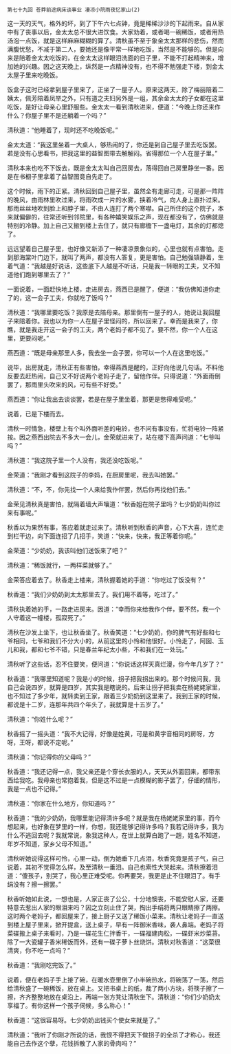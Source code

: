     第七十九回 苍莽前途病床谈事业 凄凉小院雨夜忆家山(2) 

   这一天的天气，格外的坏，到了下午六七点钟，竟是稀稀沙沙的下起雨来。自从家中有了丧事以后，金太太总不很大进饮食。大家劝着，或者喝一碗稀饭，或者用热汤泡一点饭，就是这样麻麻糊糊的算了。清秋虽不至于象金太太那样的悲伤，然而满腹忧愁，不减于第二人，要她还是像平常一样地吃饭，当然是不能够的。但是向来是陪着金太太吃饭的，在金太太这样眼泪洗面的日子里，不能不打起精神来，增加她的兴趣。因之这天晚上，纵然是一点精神没有，也不得不勉强走下楼，到金太太屋子里来吃晚饭。

   饭盒子这时已经拿到屋子里来了，正坐了一屋子人。原来这两天，除了梅丽陪着二姨太，佩芳陪着凤举之外，只有道之夫妇另外是一组，其余金太太的子女都在这里吃饭，是好让母亲心里舒服些。金太太一看到清秋进来，便道：“今晚上你还来作什么？你屋子里不是还躺着一个吗？”

   清秋道：“他睡着了，现时还不吃晚饭呢。”

   金太太道：“我这里坐着一大桌人，够热闹的了，你还是到自己屋子里去吃饭罢。若是没有心思看书，把我这里的益智图带去解解闷。省得那位一个人在屋子里。”

   清秋本来也吃不下饭去，既是金太太叫自己回房去，落得回自己房里静坐一番。因是在书橱子里拿着了益智图竟自先走了。

   这个时候，雨下的正紧。清秋回到自己屋子里，虽然全有走廊可走，可是那一阵阵的晚风，由雨林里吹过来，将雨吹成一片的水雾，挟着冷气，向人身上直扑过来。那雨丝丝地吹到脸上和脖子里，不由人连打了两个寒噤。自己所住的这个院子，本来就偏僻的，往常还听到邻院里，有各种嬉笑娱乐之声，现在都没有了，仿佛就是特别的冷静。加上自己又搬到楼上去住了，就只有廊檐下一盏电灯，其余的灯都熄了。

   远远望着自己屋子里，也好像又新添了一种凄凉景象似的，心里也就有点害怕。走到那海棠叶门边下，就叫了两声，都没有人答复，更是害怕。自己勉强镇静着，生着气道：“我越是好说话，这些底下人越是不听话，只是我一转眼的工夫，又不知道他们跑到哪里去了？”

   一面说着，一面赶快地上楼，走进房去，燕西已是醒了，便道：“我仿佛知道你走了的，这一会子工夫，你就吃了饭吗？”

   清秋道：“我哪里要吃饭？我原是去陪母亲。那里倒有一屋子的人，她说让我回屋子来陪着你。我也以为你一人在屋子里怪闷的，所以回来了。幸而是我来了，你瞧，就是我走开这一会子的工夫，两个老妈子都不见了。要不然，你一个人在这里，更要闷呢。”

   燕西道：“既是母亲那里人多，我去坐一会子罢，你可以一个人在这里吃饭。”

   说毕，出房就走，清秋正有些害怕，幸得燕西是醒的，正好向他说几句话。不料他反要去赶热闹，自己又不好说两个老妈子走了，留他作伴。只得说道：“外面雨倒罢了，那雨里头吹来的风，可有些不好受。”

   燕西道：“你让我出去谈谈罢，若是在屋子里坐着，那更是憋得难受呢。”

   说着，已是下楼而去。

   清秋一时情急，楼壁上有个叫外面听差的电铃，也不问有事没有，忙将电铃一阵紧按。因之燕西出院去不多大一会儿，金荣就进来了，站在楼下高声问道：“七爷叫吗？”

   清秋道：“我这院子里一个人没有，我还没吃饭呢。”

   金荣道：“我刚才看到这院子的李妈，在厨房里呢，我去叫她罢。”

   清秋道：“不，不，你先找一个人来给我作伴罢，然后你再找他们去。”

   金荣见清秋真是害怕，就隔着墙大声嚷道：“秋香姐在院子里吗？七少奶奶叫你过来有事呢。”

   秋香以为果然有事，答应着就走过来了。清秋听到秋香的声音，心下大喜，连忙走到栏干边，向下面连招了几招手，笑道：“快来，快来，我正等着你呢。”

   金荣道：“少奶奶，我该叫他们送饭来了吧？”

   清秋道：“稀饭就行，一两样菜就够了。”

   金荣答应着去了。秋香走上楼来，清秋握着她的手道：“你吃过了饭没有？”

   秋香道：“我们少奶奶到太太那里去了。我们用不着等，吃过了。”

   清秋执着她的手，一路走进房来。因道：“幸而你来给我作个伴，要不然，我一个人守着这一幢楼，孤寂死了。”

   清秋在沙发上坐下，也让秋香坐了。秋香笑道：“七少奶奶，你的脾气有好些和七爷相同，七爷和我们不分大小的，从前这里的小怜和他很好。小怜走了，阿囡、玉儿和我，都和七爷不错，只是春兰年纪太小些，不和我们在一处玩。”

   清秋听了这些话，忍不住要笑，便问道：“你说话这样天真烂漫，你今年几岁了？”

   秋香道：“我哪里知道呢？我是小的时候，拐子把我拐出来的。那个时候问我，我自己会说四岁，就算是四岁，其实我是瞎说的。后来让拐子把我卖在杨姥姥家里，也不知过了多少年，就转卖到王家，跟着三少奶奶到这里来了。我到王家的时候，都说是十二岁，连那年共四个年头了，我就算是十五岁了。”

   清秋道：“你姓什么呢？”

   秋香摇了一摇头道：“我不大记得，好像是姓黄，可是和黄字音相同的房呀，方呀，王呀，都说不定呢。”

   清秋道：“你记得你的父母吗？”

   秋香道：“我还记得一点，我父亲还是个穿长衣服的人，天天从外面回来，都带东西给我吃。我母亲也常抱着我，但是这不过是一点模糊的影子罢了，仔细的情形，我是一点也不记得。”

   清秋道：“你家在什么地方，你知道吗？”

   秋香道：“我的少奶奶，我哪里能记得清许多呢？就是我在杨姥姥家里的事，而今想起来，也好象在梦里的一样，你想，我还能够记得许多吗？我若记得许多，我为什么不逃回去呢？我就常说，象我这种人，在世上就算白跑了一趟，姓名不知道，年岁不知道，家乡父母不知道。”

   清秋听她说得这样可怜，心里一动，倒为她垂下几点泪，秋香究竟是孩子气，自己说着，其初不觉得怎么样，及至清秋一垂泪。自己也索性大哭起来。清秋擦着泪道：“傻孩子，别哭了，我心里正难受呢。你再要哭，我更是止不住眼泪了。有手绢没有？擦一擦罢。”

   秋香听她如此说，一想也是，人家正丧了公公，十分地懊丧，不能安慰人家，还要特意去惹出人家的眼泪来吗？因之立刻止住了哭，掏出手绢将两只眼睛擦了两擦。这时两个老妈子，都回屋来了，接上厨子又送了稀饭小菜来。清秋让老妈子一直送到楼上屋子里来，掀开提盒，送上桌子，早有一阵御米香味，袭人鼻端。老妈子将菜碟搬上桌子来看时，乃是一碟花生仁拌香干，一碟福建肉松，一碟虾米炒菜苔。除了一大瓷罐子香米稀饭而外，还有一碟子萝卜丝烧饼。清秋对秋香道：“这菜很清爽，你不吃一点吗？”

   秋香道：“我刚吃完饭了。”

   说着，便在老妈子手上接了碗，在暖水壶里倒了小半碗热水，将碗荡了一荡，然后给清秋盛了一碗稀饭，放在桌上。又把书桌上的纸，裁了两小方块，将筷子擦了一擦，齐齐整整地放在桌沿上，再端一张方凳让清秋坐下。清秋道：“你们少奶奶太享福了。有你这样一个孩子伺候，多么称心！”

   秋香道：“这很容易呀。七少奶奶出钱买个使女来就是了。”

   清秋道：“我听了你刚才所说的话，我恨不得把天下做拐子的全杀了才称心，我还能自己去作这个孽，花钱拆散了人家的骨肉吗？”

